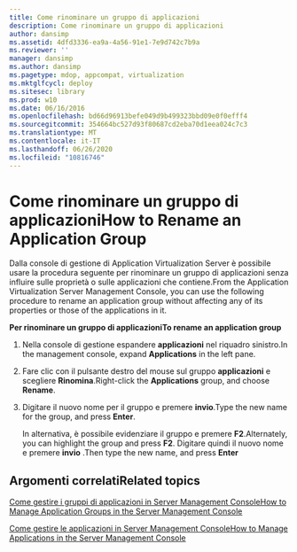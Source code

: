 ```yaml
---
title: Come rinominare un gruppo di applicazioni
description: Come rinominare un gruppo di applicazioni
author: dansimp
ms.assetid: 4dfd3336-ea9a-4a56-91e1-7e9d742c7b9a
ms.reviewer: ''
manager: dansimp
ms.author: dansimp
ms.pagetype: mdop, appcompat, virtualization
ms.mktglfcycl: deploy
ms.sitesec: library
ms.prod: w10
ms.date: 06/16/2016
ms.openlocfilehash: bd66d96913befe049d9b499323bbd09e0f0efff4
ms.sourcegitcommit: 354664bc527d93f80687cd2eba70d1eea024c7c3
ms.translationtype: MT
ms.contentlocale: it-IT
ms.lasthandoff: 06/26/2020
ms.locfileid: "10816746"
---
```

# <span data-ttu-id="f0996-103">Come rinominare un gruppo di applicazioni</span><span class="sxs-lookup"><span data-stu-id="f0996-103">How to Rename an Application Group</span></span>


<span data-ttu-id="f0996-104">Dalla console di gestione di Application Virtualization Server è possibile usare la procedura seguente per rinominare un gruppo di applicazioni senza influire sulle proprietà o sulle applicazioni che contiene.</span><span class="sxs-lookup"><span data-stu-id="f0996-104">From the Application Virtualization Server Management Console, you can use the following procedure to rename an application group without affecting any of its properties or those of the applications in it.</span></span>

**<span data-ttu-id="f0996-105">Per rinominare un gruppo di applicazioni</span><span class="sxs-lookup"><span data-stu-id="f0996-105">To rename an application group</span></span>**

1.  <span data-ttu-id="f0996-106">Nella console di gestione espandere **applicazioni** nel riquadro sinistro.</span><span class="sxs-lookup"><span data-stu-id="f0996-106">In the management console, expand **Applications** in the left pane.</span></span>

2.  <span data-ttu-id="f0996-107">Fare clic con il pulsante destro del mouse sul gruppo **applicazioni** e scegliere **Rinomina**.</span><span class="sxs-lookup"><span data-stu-id="f0996-107">Right-click the **Applications** group, and choose **Rename**.</span></span>

3.  <span data-ttu-id="f0996-108">Digitare il nuovo nome per il gruppo e premere **invio**.</span><span class="sxs-lookup"><span data-stu-id="f0996-108">Type the new name for the group, and press **Enter**.</span></span>

    <span data-ttu-id="f0996-109">In alternativa, è possibile evidenziare il gruppo e premere **F2**.</span><span class="sxs-lookup"><span data-stu-id="f0996-109">Alternately, you can highlight the group and press **F2**.</span></span> <span data-ttu-id="f0996-110">Digitare quindi il nuovo nome e premere **invio** .</span><span class="sxs-lookup"><span data-stu-id="f0996-110">Then type the new name, and press **Enter**</span></span>

## <span data-ttu-id="f0996-111">Argomenti correlati</span><span class="sxs-lookup"><span data-stu-id="f0996-111">Related topics</span></span>


[<span data-ttu-id="f0996-112">Come gestire i gruppi di applicazioni in Server Management Console</span><span class="sxs-lookup"><span data-stu-id="f0996-112">How to Manage Application Groups in the Server Management Console</span></span>](how-to-manage-application-groups-in-the-server-management-console.md)

[<span data-ttu-id="f0996-113">Come gestire le applicazioni in Server Management Console</span><span class="sxs-lookup"><span data-stu-id="f0996-113">How to Manage Applications in the Server Management Console</span></span>](how-to-manage-applications-in-the-server-management-console.md)

 

 





